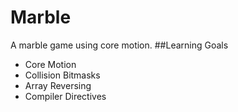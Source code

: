 # Marble
A marble game using core motion. 
##Learning Goals
<ul>
  <li>Core Motion</li>
  <li>Collision Bitmasks </li>
  <li>Array Reversing </li>
  <li>Compiler Directives </li>
</ul>
